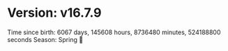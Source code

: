 # Version: v16.7.9
Time since birth: 6067 days, 145608 hours, 8736480 minutes, 524188800 seconds
Season: Spring 🌸
